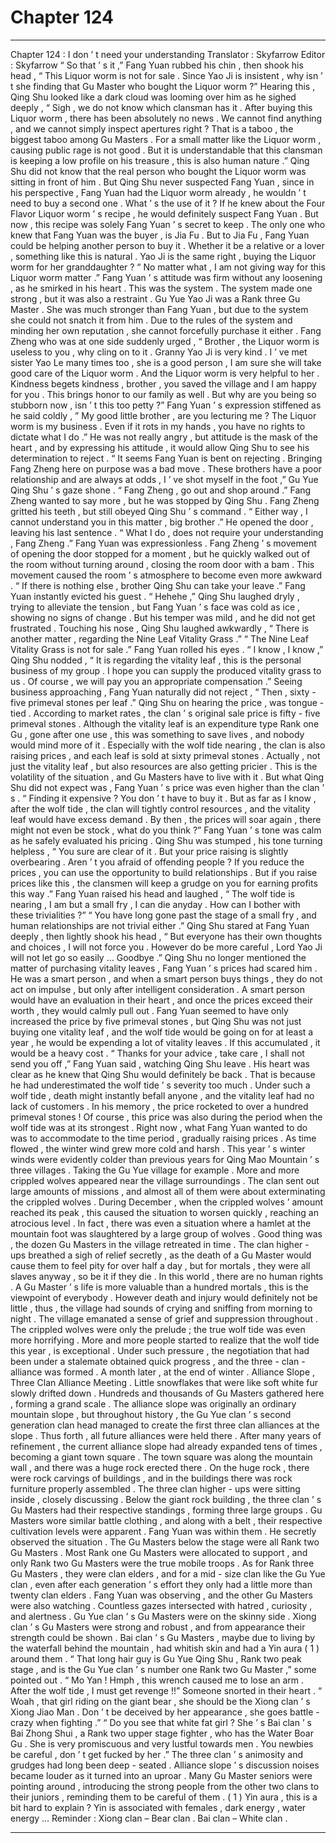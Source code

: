 
# Chapter 124


---

Chapter 124 : I don ’ t need your understanding
Translator :
Skyfarrow
Editor :
Skyfarrow
“ So that ’ s it ,” Fang Yuan rubbed his chin , then shook his head , “ This Liquor worm is not for sale . Since Yao Ji is insistent , why isn ’ t she finding that Gu Master who bought the Liquor worm ?”
Hearing this , Qing Shu looked like a dark cloud was looming over him as he sighed deeply , “ Sigh , we do not know which clansman has it . After buying this Liquor worm , there has been absolutely no news . We cannot find anything , and we cannot simply inspect apertures right ? That is a taboo , the biggest taboo among Gu Masters . For a small matter like the Liquor worm , causing public rage is not good . But it is understandable that this clansman is keeping a low profile on his treasure , this is also human nature .”
Qing Shu did not know that the real person who bought the Liquor worm was sitting in front of him .
But Qing Shu never suspected Fang Yuan , since in his perspective , Fang Yuan had the Liquor worm already , he wouldn ’ t need to buy a second one . What ’ s the use of it ?
If he knew about the Four Flavor Liquor worm ’ s recipe , he would definitely suspect Fang Yuan . But now , this recipe was solely Fang Yuan ’ s secret to keep .
The only one who knew that Fang Yuan was the buyer , is Jia Fu . But to Jia Fu , Fang Yuan could be helping another person to buy it . Whether it be a relative or a lover , something like this is natural . Yao Ji is the same right , buying the Liquor worm for her granddaughter ?
“ No matter what , I am not giving way for this Liquor worm matter .” Fang Yuan ’ s attitude was firm without any loosening , as he smirked in his heart .
This was the system .
The system made one strong , but it was also a restraint .
Gu Yue Yao Ji was a Rank three Gu Master . She was much stronger than Fang Yuan , but due to the system she could not snatch it from him . Due to the rules of the system and minding her own reputation , she cannot forcefully purchase it either .
Fang Zheng who was at one side suddenly urged , “ Brother , the Liquor worm is useless to you , why cling on to it . Granny Yao Ji is very kind . I ’ ve met sister Yao Le many times too , she is a good person , I am sure she will take good care of the Liquor worm . And the Liquor worm is very helpful to her . Kindness begets kindness , brother , you saved the village and I am happy for you . This brings honor to our family as well . But why are you being so stubborn now , isn ’ t this too petty ?”
Fang Yuan ’ s expression stiffened as he said coldly , ” My good little brother , are you lecturing me ? The Liquor worm is my business . Even if it rots in my hands , you have no rights to dictate what I do .”
He was not really angry , but attitude is the mask of the heart , and by expressing his attitude , it would allow Qing Shu to see his determination to reject .
“ It seems Fang Yuan is bent on rejecting . Bringing Fang Zheng here on purpose was a bad move . These brothers have a poor relationship and are always at odds , I ’ ve shot myself in the foot ,” Gu Yue Qing Shu ’ s gaze shone .
“ Fang Zheng , go out and shop around .” Fang Zheng wanted to say more , but he was stopped by Qing Shu .
Fang Zheng gritted his teeth , but still obeyed Qing Shu ’ s command .
“ Either way , I cannot understand you in this matter , big brother .” He opened the door , leaving his last sentence .
“ What I do , does not require your understanding , Fang Zheng .” Fang Yuan was expressionless .
Fang Zheng ’ s movement of opening the door stopped for a moment , but he quickly walked out of the room without turning around , closing the room door with a bam .
This movement caused the room ’ s atmosphere to become even more awkward .
“ If there is nothing else , brother Qing Shu can take your leave .” Fang Yuan instantly evicted his guest .
“ Hehehe ,” Qing Shu laughed dryly , trying to alleviate the tension , but Fang Yuan ’ s face was cold as ice , showing no signs of change .
But his temper was mild , and he did not get frustrated .
Touching his nose , Qing Shu laughed awkwardly , “ There is another matter , regarding the Nine Leaf Vitality Grass .”
“ The Nine Leaf Vitality Grass is not for sale .” Fang Yuan rolled his eyes .
“ I know , I know ,” Qing Shu nodded , “ It is regarding the vitality leaf , this is the personal business of my group . I hope you can supply the produced vitality grass to us . Of course , we will pay you an appropriate compensation .”
Seeing business approaching , Fang Yuan naturally did not reject , “ Then , sixty - five primeval stones per leaf .”
Qing Shu on hearing the price , was tongue - tied .
According to market rates , the clan ’ s original sale price is fifty - five primeval stones . Although the vitality leaf is an expenditure type Rank one Gu , gone after one use , this was something to save lives , and nobody would mind more of it .
Especially with the wolf tide nearing , the clan is also raising prices , and each leaf is sold at sixty primeval stones . Actually , not just the vitality leaf , but also resources are also getting pricier . This is the volatility of the situation , and Gu Masters have to live with it .
But what Qing Shu did not expect was , Fang Yuan ’ s price was even higher than the clan ’ s .
“ Finding it expensive ? You don ’ t have to buy it . But as far as I know , after the wolf tide , the clan will tightly control resources , and the vitality leaf would have excess demand . By then , the prices will soar again , there might not even be stock , what do you think ?” Fang Yuan ’ s tone was calm as he safely evaluated his pricing .
Qing Shu was stumped , his tone turning helpless , “ You sure are clear of it . But your price raising is slightly overbearing . Aren ’ t you afraid of offending people ? If you reduce the prices , you can use the opportunity to build relationships . But if you raise prices like this , the clansmen will keep a grudge on you for earning profits this way .”
Fang Yuan raised his head and laughed , “ The wolf tide is nearing , I am but a small fry , I can die anyday . How can I bother with these trivialities ?”
“ You have long gone past the stage of a small fry , and human relationships are not trivial either .” Qing Shu stared at Fang Yuan deeply , then lightly shook his head , “ But everyone has their own thoughts and choices , I will not force you . However do be more careful , Lord Yao Ji will not let go so easily … Goodbye .”
Qing Shu no longer mentioned the matter of purchasing vitality leaves , Fang Yuan ’ s prices had scared him .
He was a smart person , and when a smart person buys things , they do not act on impulse , but only after intelligent consideration . A smart person would have an evaluation in their heart , and once the prices exceed their worth , they would calmly pull out .
Fang Yuan seemed to have only increased the price by five primeval stones , but Qing Shu was not just buying one vitality leaf , and the wolf tide would be going on for at least a year , he would be expending a lot of vitality leaves . If this accumulated , it would be a heavy cost .
“ Thanks for your advice , take care , I shall not send you off ,” Fang Yuan said , watching Qing Shu leave . His heart was clear as he knew that Qing Shu would definitely be back .
That is because he had underestimated the wolf tide ’ s severity too much .
Under such a wolf tide , death might instantly befall anyone , and the vitality leaf had no lack of customers . In his memory , the price rocketed to over a hundred primeval stones !
Of course , this price was also during the period when the wolf tide was at its strongest . Right now , what Fang Yuan wanted to do was to accommodate to the time period , gradually raising prices .
As time flowed , the winter wind grew more cold and harsh .
This year ’ s winter winds were evidently colder than previous years for Qing Mao Mountain ’ s three villages .
Taking the Gu Yue village for example .
More and more crippled wolves appeared near the village surroundings .
The clan sent out large amounts of missions , and almost all of them were about exterminating the crippled wolves .
During December , when the crippled wolves ’ amount reached its peak , this caused the situation to worsen quickly , reaching an atrocious level . In fact , there was even a situation where a hamlet at the mountain foot was slaughtered by a large group of wolves .
Good thing was , the dozen Gu Masters in the village retreated in time . The clan higher - ups breathed a sigh of relief secretly , as the death of a Gu Master would cause them to feel pity for over half a day , but for mortals , they were all slaves anyway , so be it if they die .
In this world , there are no human rights .
A Gu Master ’ s life is more valuable than a hundred mortals , this is the viewpoint of everybody .
However death and injury would definitely not be little , thus , the village had sounds of crying and sniffing from morning to night .
The village emanated a sense of grief and suppression throughout .
The crippled wolves were only the prelude ; the true wolf tide was even more horrifying .
More and more people started to realize that the wolf tide this year , is exceptional .
Under such pressure , the negotiation that had been under a stalemate obtained quick progress , and the three - clan - alliance was formed .
A month later , at the end of winter .
Alliance Slope , Three Clan Alliance Meeting .
Little snowflakes that were like soft white fur slowly drifted down .
Hundreds and thousands of Gu Masters gathered here , forming a grand scale .
The alliance slope was originally an ordinary mountain slope , but throughout history , the Gu Yue clan ’ s second generation clan head managed to create the first three clan alliances at the slope . Thus forth , all future alliances were held there .
After many years of refinement , the current alliance slope had already expanded tens of times , becoming a giant town square .
The town square was along the mountain wall , and there was a huge rock erected there .
On the huge rock , there were rock carvings of buildings , and in the buildings there was rock furniture properly assembled . The three clan higher - ups were sitting inside , closely discussing .
Below the giant rock building , the three clan ’ s Gu Masters had their respective standings , forming three large groups .
Gu Masters wore similar battle clothing , and along with a belt , their respective cultivation levels were apparent . Fang Yuan was within them .
He secretly observed the situation .
The Gu Masters below the stage were all Rank two Gu Masters . Most Rank one Gu Masters were allocated to support , and only Rank two Gu Masters were the true mobile troops . As for Rank three Gu Masters , they were clan elders , and for a mid - size clan like the Gu Yue clan , even after each generation ’ s effort they only had a little more than twenty clan elders .
Fang Yuan was observing , and the other Gu Masters were also watching . Countless gazes intersected with hatred , curiosity , and alertness .
Gu Yue clan ’ s Gu Masters were on the skinny side . Xiong clan ’ s Gu Masters were strong and robust , and from appearance their strength could be shown . Bai clan ’ s Gu Masters , maybe due to living by the waterfall behind the mountain , had whitish skin and had a Yin aura ( 1 ) around them .
“ That long hair guy is Gu Yue Qing Shu , Rank two peak stage , and is the Gu Yue clan ’ s number one Rank two Gu Master ,” some pointed out .
“ Mo Yan ! Hmph , this wrench caused me to lose an arm . After the wolf tide , I must get revenge !!” Someone snorted in their heart .
“ Woah , that girl riding on the giant bear , she should be the Xiong clan ’ s Xiong Jiao Man . Don ’ t be deceived by her appearance , she goes battle - crazy when fighting .”
“ Do you see that white fat girl ? She ’ s Bai clan ’ s Bai Zhong Shui , a Rank two upper stage fighter , who has the Water Boar Gu . She is very promiscuous and very lustful towards men . You newbies be careful , don ’ t get fucked by her .”
The three clan ’ s animosity and grudges had long been deep - seated .
Alliance slope ’ s discussion noises became louder as it turned into an uproar . Many Gu Master seniors were pointing around , introducing the strong people from the other two clans to their juniors , reminding them to be careful of them .
( 1 ) Yin aura , this is a bit hard to explain ? Yin is associated with females , dark energy , water energy …
Reminder :
Xiong clan – Bear clan .
Bai clan – White clan .

---

